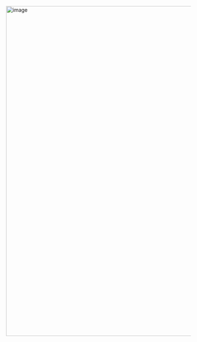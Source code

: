 <img width="1896" height="900" alt="image" src="https://github.com/user-attachments/assets/cca317bf-3209-4517-9443-087f02b70868" />
